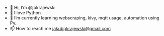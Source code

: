 - 👋 Hi, I’m @jpkrajewski
- 👀 I love Python
- 🌱 I’m currently learning webscraping, kivy, mqtt usage, automation using Py.   
- 📫 How to reach me jakubpkrajewski@gmail.com

<!---
jpkrajewski/jpkrajewski is a ✨ special ✨ repository because its `README.md` (this file) appears on your GitHub profile.
You can click the Preview link to take a look at your changes.
--->

